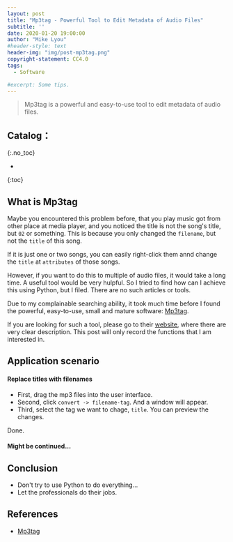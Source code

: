 ```yaml
---
layout: post
title: "Mp3tag - Powerful Tool to Edit Metadata of Audio Files"
subtitle: ''
date: 2020-01-20 19:00:00
author: "Mike Lyou"
#header-style: text
header-img: "img/post-mp3tag.png"
copyright-statement: CC4.0
tags:
  - Software

#excerpt: Some tips.
---
```


> Mp3tag is a powerful and easy-to-use tool to edit metadata of audio files.

<!-- more -->


## Catalog：
{:.no_toc}

*  
{:toc}

## What is Mp3tag

Maybe you encountered this problem before, that you play music got from other place at media player, and you noticed the title is not the song's title, but `02` or something. This is because you only changed the `filename`, but not the `title` of this song.

If it is just one or two songs, you can easily right-click them annd change the `title` at `attributes` of those songs.

However, if you want to do this to multiple of audio files, it would take a long time. A useful tool would be very hulpful. So I tried to find how can I achieve this using Python, but I filed. There are no such articles or tools.

Due to my complainable searching ability, it took much time before I found the powerful, easy-to-use, small and mature software: [Mp3tag](https://www.mp3tag.de/en/index.html).

If you are looking for such a tool, please go to their [website](https://www.mp3tag.de/en/index.html), where there are very clear description. This post will only record the functions that I am interested in.

## Application scenario

#### Replace titles with filenames

- First, drag the mp3 files into the user interface.
- Second, click `convert -> filename-tag`. And a window will appear.
- Third, select the tag we want to chage, `title`. You can preview the changes.

Done.

#### Might be continued...

## Conclusion

- Don't try to use Python to do everything...
- Let the professionals do their jobs.

## References
- [Mp3tag](https://www.mp3tag.de/en/index.html)
